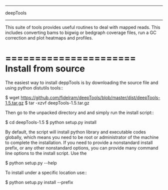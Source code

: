 *********
deepTools
*********

This suite of tools provides useful routines to deal with mapped reads.
This includes converting bams to bigwig or bedgraph coverage files, run a 
GC correction and plot heatmaps and profiles.

======================
Install from source
===================

The easiest way to install deppTools is by downloading the
source file and using python distutils tools::

 $ wget https://github.com/fidelram/deepTools/blob/master/dist/deepTools-1.5.tar.gz
 $ tar -xzvf deepTools-1.5.tar.gz

Then go to the unpacked directory and
and simply run the install script::

 $ cd deepTools-1.5
 $ python setup.py install

By default, the script will install python library and executable
codes globally, which means you need to be root or administrator of
the machine to complete the installation. If you need to
provide a nonstandard install prefix, or any other nonstandard
options, you can provide many command line options to the install
script. Use the

 $ python setup.py --help

To install under a specific location use::

 $ python setup.py install --prefix <target directory>

